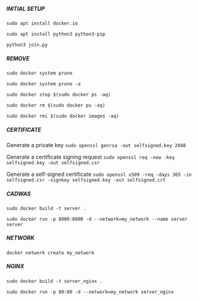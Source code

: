 ##### **INITIAL SETUP**

`sudo apt install docker.io`

`sudo apt install python3 python3-pip`

`python3 join.py`

##### **REMOVE**

`sudo docker system prune`

`sudo docker system prune -a`

`sudo docker stop $(sudo docker ps -aq)`

`sudo docker rm $(sudo docker ps -aq)`

`sudo docker rmi $(sudo docker images -aq)`

##### **CERTIFICATE**

Generate a private key
`sudo openssl genrsa -out selfsigned.key 2048`

Generate a certificate signing request
`sudo openssl req -new -key selfsigned.key -out selfsigned.csr`

Generate a self-signed certificate
`sudo openssl x509 -req -days 365 -in selfsigned.csr -signkey selfsigned.key -out selfsigned.crt`

##### **CADWAS**

`sudo docker build -t server .`

`sudo docker run -p 8000:8000 -d --network=my_network --name server server `

##### **NETWORK**

`docker network create my_network`

##### **NGINX**

`sudo docker build -t server_nginx .`

`sudo docker run -p 80:80 -d --network=my_network server_nginx`